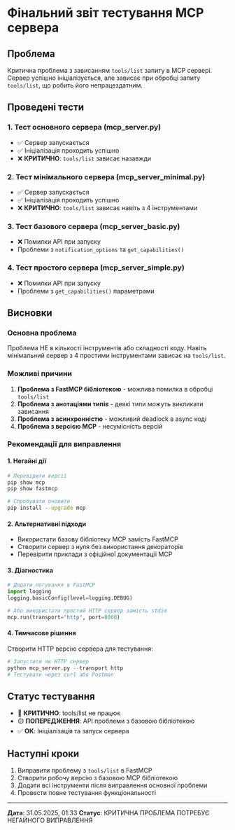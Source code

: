 # Фінальний звіт тестування MCP сервера

## Проблема
Критична проблема з зависанням `tools/list` запиту в MCP сервері. Сервер успішно ініціалізується, але зависає при обробці запиту `tools/list`, що робить його непрацездатним.

## Проведені тести

### 1. Тест основного сервера (mcp_server.py)
- ✅ Сервер запускається
- ✅ Ініціалізація проходить успішно
- ❌ **КРИТИЧНО**: `tools/list` зависає назавжди

### 2. Тест мінімального сервера (mcp_server_minimal.py)
- ✅ Сервер запускається
- ✅ Ініціалізація проходить успішно
- ❌ **КРИТИЧНО**: `tools/list` зависає навіть з 4 інструментами

### 3. Тест базового сервера (mcp_server_basic.py)
- ❌ Помилки API при запуску
- Проблеми з `notification_options` та `get_capabilities()`

### 4. Тест простого сервера (mcp_server_simple.py)
- ❌ Помилки API при запуску
- Проблеми з `get_capabilities()` параметрами

## Висновки

### Основна проблема
Проблема НЕ в кількості інструментів або складності коду. Навіть мінімальний сервер з 4 простими інструментами зависає на `tools/list`.

### Можливі причини
1. **Проблема з FastMCP бібліотекою** - можлива помилка в обробці `tools/list`
2. **Проблема з анотаціями типів** - деякі типи можуть викликати зависання
3. **Проблема з асинхронністю** - можливий deadlock в async коді
4. **Проблема з версією MCP** - несумісність версій

### Рекомендації для виправлення

#### 1. Негайні дії
```bash
# Перевірити версії
pip show mcp
pip show fastmcp

# Спробувати оновити
pip install --upgrade mcp
```

#### 2. Альтернативні підходи
- Використати базову бібліотеку MCP замість FastMCP
- Створити сервер з нуля без використання декораторів
- Перевірити приклади з офіційної документації MCP

#### 3. Діагностика
```python
# Додати логування в FastMCP
import logging
logging.basicConfig(level=logging.DEBUG)

# Або використати простий HTTP сервер замість stdio
mcp.run(transport="http", port=8000)
```

#### 4. Тимчасове рішення
Створити HTTP версію сервера для тестування:
```python
# Запустити як HTTP сервер
python mcp_server.py --transport http
# Тестувати через curl або Postman
```

## Статус тестування
- 🔴 **КРИТИЧНО**: tools/list не працює
- 🟡 **ПОПЕРЕДЖЕННЯ**: API проблеми з базовою бібліотекою
- ✅ **ОК**: Ініціалізація та запуск сервера

## Наступні кроки
1. Виправити проблему з `tools/list` в FastMCP
2. Створити робочу версію з базовою MCP бібліотекою
3. Додати всі інструменти після виправлення основної проблеми
4. Провести повне тестування функціональності

---
**Дата**: 31.05.2025, 01:33
**Статус**: КРИТИЧНА ПРОБЛЕМА ПОТРЕБУЄ НЕГАЙНОГО ВИПРАВЛЕННЯ

